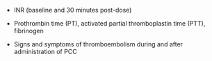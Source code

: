- INR (baseline and 30 minutes post-dose)

- Prothrombin time (PT), activated partial thromboplastin time (PTT), fibrinogen

- Signs and symptoms of thromboembolism during and after administration of PCC